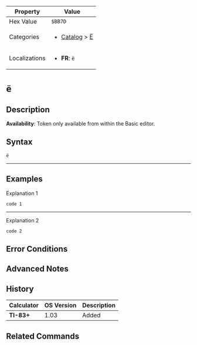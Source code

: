 | Property      | Value |
|---------------|-------|
| Hex Value     | `$BB7D`|
| Categories    | <ul><li>[Catalog](<../categories/Catalog.md>) > [Ë](<../categories/Catalog.md#Ë>)</li></ul> |
| Localizations | <ul><li><b>FR</b>: `ë`</li></ul> |

# `ë`

## Description



<b>Availability</b>: Token only available from within the Basic editor.

## Syntax
`ë`

<hr>

## Examples

Explanation 1
```ti-basic
code 1
```
---
Explanation 2
```ti-basic
code 2
```

## Error Conditions


## Advanced Notes


## History
| Calculator | OS Version | Description |
|------------|------------|-------------|
| <b>TI-83+</b> | 1.03 | Added

## Related Commands

    